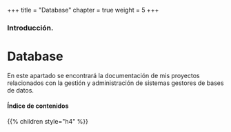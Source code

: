 +++
title = "Database"
chapter = true
weight = 5
+++

### Introducción.

# Database

En este apartado se encontrará la documentación de mis proyectos relacionados con la gestión y administración de sistemas gestores de bases de datos.

#### Índice de contenidos

{{% children style="h4" %}}